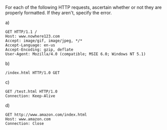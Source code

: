 For each of the following HTTP requests, ascertain whether or not they are properly formatted. If they aren't, specify the error.

a) 
```
GET HTTP/1.1 /
Host: www.nowhere123.com
Accept: image/gif, image/jpeg, */*
Accept-Language: en-us
Accept-Encoding: gzip, deflate
User-Agent: Mozilla/4.0 (compatible; MSIE 6.0; Windows NT 5.1)

```
b)
```
/index.html HTTP/1.0 GET

```

c)
```
GET /test.html HTTP/1.0
Connection: Keep-Alive

```

d)
```
GET http://www.amazon.com/index.html
Host: www.amazon.com
Connection: Close

```